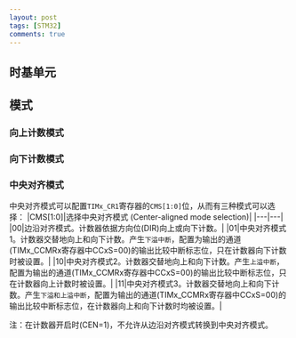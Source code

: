 ```yaml
---
layout: post
tags: [STM32]
comments: true
---
```


## 时基单元
## 模式
### 向上计数模式
### 向下计数模式
### 中央对齐模式
中央对齐模式可以配置`TIMx_CR1`寄存器的`CMS[1:0]`位，从而有三种模式可以选择：
|CMS[1:0]|选择中央对齐模式 (Center-aligned mode selection)|
|---|---|
|00|边沿对齐模式。计数器依据方向位(DIR)向上或向下计数。|
|01|中央对齐模式1。计数器交替地向上和向下计数。产生`下溢中断`，配置为输出的通道(TIMx_CCMRx寄存器中CCxS=00)的输出比较中断标志位，只在计数器向下计数时被设置。|
|10|中央对齐模式2。计数器交替地向上和向下计数。产生`上溢中断`，配置为输出的通道(TIMx_CCMRx寄存器中CCxS=00)的输出比较中断标志位，只在计数器向上计数时被设置。|
|11|中央对齐模式3。计数器交替地向上和向下计数。产生`下溢和上溢中断`，配置为输出的通道(TIMx_CCMRx寄存器中CCxS=00)的输出比较中断标志位，在计数器向上和向下计数时均被设置。|

注：在计数器开启时(CEN=1)，不允许从边沿对齐模式转换到中央对齐模式。